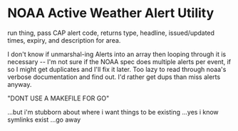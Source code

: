 # NOAA Active Weather Alert Utility

run thing, pass CAP alert code, returns type, headline, issued/updated times, expiry, and description for area.

I don't know if unmarshal-ing Alerts into an array then looping through it is necessary -- I'm not sure if the NOAA spec does multiple alerts per event, if so I might get duplicates and I'll fix it later. Too lazy to read through noaa's verbose documentation and find out. I'd rather get dups than miss alerts anyway.

"DONT USE A MAKEFILE FOR GO" 

...but i'm stubborn about where i want things to be existing
...yes i know symlinks exist
...go away

